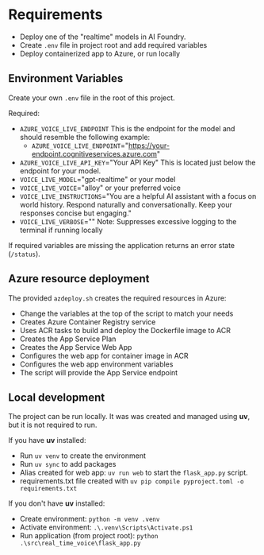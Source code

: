 # Requirements

* Deploy one of the "realtime" models in AI Foundry.
* Create `.env` file in project root and add required variables
* Deploy containerized app to Azure, or run locally

## Environment Variables

Create your own `.env` file in the root of this project. 

Required:
* `AZURE_VOICE_LIVE_ENDPOINT` This is the endpoint for the model and should resemble the following example:
    * `AZURE_VOICE_LIVE_ENDPOINT`="https://your-endpoint.cognitiveservices.azure.com"
* `AZURE_VOICE_LIVE_API_KEY`="Your API Key" This is located just below the endpoint for your model.
* `VOICE_LIVE_MODEL`="gpt-realtime" or your model
* `VOICE_LIVE_VOICE`="alloy" or your preferred voice
* `VOICE_LIVE_INSTRUCTIONS`="You are a helpful AI assistant with a focus on world history. Respond naturally and conversationally. Keep your responses concise but engaging."
* `VOICE_LIVE_VERBOSE`="" Note: Suppresses excessive logging to the terminal if running locally

If required variables are missing the application returns an error state (`/status`).

## Azure resource deployment

The provided `azdeploy.sh` creates the required resources in Azure:

* Change the variables at the top of the script to match your needs
* Creates Azure Container Registry service
* Uses ACR tasks to build and deploy the Dockerfile image to ACR
* Creates the App Service Plan
* Creates the App Service Web App
* Configures the web app for container image in ACR
* Configures the web app environment variables
* The script will provide the App Service endpoint

## Local development

The project can be run locally. It was was created and managed using **uv**, but it is not required to run.

If you have **uv** installed:

* Run `uv venv` to create the environment
* Run `uv sync` to add packages
* Alias created for web app: `uv run web` to start the `flask_app.py` script.
* requirements.txt file created with `uv pip compile pyproject.toml -o requirements.txt`

If you don't have **uv** installed:

* Create environment: `python -m venv .venv`
* Activate environment: `.\.venv\Scripts\Activate.ps1`
* Run application (from project root): `python .\src\real_time_voice\flask_app.py`

